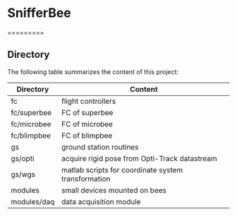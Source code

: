 # SnifferBee
=========

Directory
------

The following table summarizes the content of this project:

| Directory | Content |
| ----------|---------|
| fc | flight controllers |
| fc/superbee | FC of superbee |
| fc/microbee | FC of microbee |
| fc/blimpbee | FC of blimpbee |
| gs | ground station routines |
| gs/opti | acquire rigid pose from Opti-Track datastream |
| gs/wgs | matlab scripts for coordinate system transformation |
| modules | small devices mounted on bees |
| modules/daq | data acquisition module |

